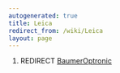 ```yaml
---
autogenerated: true
title: Leica
redirect_from: /wiki/Leica
layout: page
---
```


1.  REDIRECT [BaumerOptronic](BaumerOptronic "wikilink")
